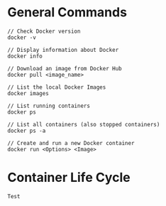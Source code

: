 # General Commands
```
// Check Docker version
docker -v
```
```
// Display information about Docker
docker info
```
```
// Download an image from Docker Hub
docker pull <image_name>
```
```
// List the local Docker Images
docker images
```
```
// List running containers
docker ps
```
```
// List all containers (also stopped containers)
docker ps -a
```
```
// Create and run a new Docker container
docker run <Options> <Image>
```

# Container Life Cycle
```
Test
```